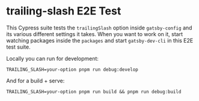 # trailing-slash E2E Test

This Cypress suite tests the `trailingSlash` option inside `gatsby-config` and its various different settings it takes. When you want to work on it, start watching packages inside the `packages` and start `gatsby-dev-cli` in this E2E test suite.

Locally you can run for development:

```shell
TRAILING_SLASH=your-option pnpm run debug:develop
```

And for a build + serve:

```shell
TRAILING_SLASH=your-option pnpm run build && pnpm run debug:build
```
